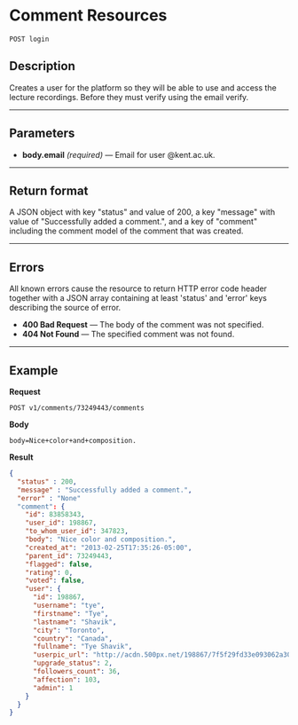 # Comment Resources

    POST login

## Description
Creates a user for the platform so they will be able to use and access the lecture recordings. Before they must verify using the email verify.

***

## Parameters
- **body.email** _(required)_ — Email for user @kent.ac.uk.

***

## Return format
A JSON object with key "status" and value of 200, a key "message" with value of "Successfully added a comment.", and a key of "comment" including the comment model of the comment that was created.

***

## Errors
All known errors cause the resource to return HTTP error code header together with a JSON array containing at least 'status' and 'error' keys describing the source of error.

- **400 Bad Request** — The body of the comment was not specified.
- **404 Not Found** — The specified comment was not found.

***

## Example
**Request**

    POST v1/comments/73249443/comments

**Body**

    body=Nice+color+and+composition.

**Result**
``` json
{
  "status" : 200,
  "message" : "Successfully added a comment.",
  "error" : "None"
  "comment": {
    "id": 83858343,
    "user_id": 198867,
    "to_whom_user_id": 347823,
    "body": "Nice color and composition.",
    "created_at": "2013-02-25T17:35:26-05:00",
    "parent_id": 73249443,
    "flagged": false,
    "rating": 0,
    "voted": false,
    "user": {
      "id": 198867,
      "username": "tye",
      "firstname": "Tye",
      "lastname": "Shavik",
      "city": "Toronto",
      "country": "Canada",
      "fullname": "Tye Shavik",
      "userpic_url": "http://acdn.500px.net/198867/7f5f29fd33e093062a30e2bf3a9e605c446ba960/1.jpg?29",
      "upgrade_status": 2,
      "followers_count": 36,
      "affection": 103,
      "admin": 1
    }
  }
}
```

[OAuth]: https://github.com/500px/api-documentation/tree/master/authentication